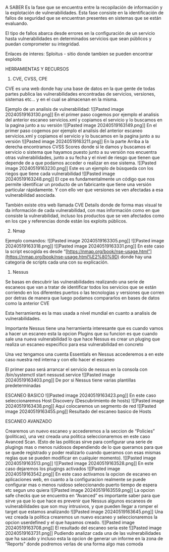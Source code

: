 A SABER
Es la fase que se encuentra entre la recopilación de información y la explotación de vulnerabilidades. Esta fase consiste en la identificación de fallos de seguridad que se encuentran presentes en sistemas que se están evaluando.

El tipo de fallos abarca desde errores en la configuración de un servicio hasta vulnerabilidades en determinados servicios que sean públicos y puedan comprometer su integridad.

Enlaces de interes:
Sploitus - sitio donde tambien se pueden encontrar exploits

HERRAMIENTAS Y RECURSOS

1. CVE, CVSS, CPE

CVE es una web donde hay una base de datos en la que gente de todas partes publica las vulnerabilidades encontradas de servicios, versiones, sistemas etc… y en el cual se almacenan en la misma.

Ejemplo de un analisis de vulnerabilidad:
![[Pasted image 20240519163130.png]]
En el primer paso cogemos por ejemplo el analisis del anterior escaneo servicios.xml y copiamos el servicio y lo buscamos en la pagina junto a su versión
![[Pasted image 20240519163149.png]]
En el primer paso cogemos por ejemplo el analisis del anterior escaneo servicios.xml y copiamos el servicio y lo buscamos en la pagina junto a su versión
![[Pasted image 20240519163211.png]]
En la parte Arriba a la derecha encontramos CVSS Scores donde si le damos y buscamos el servicio o sistema que hayamos puesto junto a su versión nos encuentra otras vulnerabilidades, junto a su fecha y el nivel de riesgo que tienen que depende de a que podamos acceder o realizar en ese sistema.
![[Pasted image 20240519163230.png]]
Este es un ejemplo de búsqueda con los riegos que tiene cada vulnerabilidad
![[Pasted image 20240519163248.png]]
El cpe es fundamentalmente un código que nos permite identificar un producto de un fabricante que tiene una versión particular rápidamente. Y con ello ver que versiones se ven afectadas a esa vulnerabilidad asociada.

También existe otra web llamada CVE Details donde de forma mas visual te da información de cada vulnerabilidad, con mas información como en que consiste la vulnerabilidad, incluso los productos que se ven afectados como en los cpe y referencias donde están los exploits públicos.

2. Nmap

Ejemplo comandos:
![[Pasted image 20240519163305.png]]
![[Pasted image 20240519163318.png]]
![[Pasted image 20240519163331.png]]
En este caso la script escogida es desde “[https://nmap.org/book/nse-usage.html”](https://nmap.org/book/nse-usage.html%E2%80%9D) donde hay una categoria de scripts cada una con su explicación.

1. Nessus

Se basas en descubrir las vulnerabilidades realizando una serie de escaneos que van a tratar de identificar todos los servicios que se están corriendo en los diferentes puertos o las tecnologias y versiones que corren por detras de manera que luego podamos compararlos en bases de datos como la anterior CVE

Esta herramienta es la mas usada a nivel mundial en cuanto a analisis de vulnerabilidades.

Importante Nessus tiene una herramienta interesante que es cuando vamos a hacer un escaneo esta la opcion Plugins que su funcion es que cuando sale una nueva vulnerabilidad lo que hace Nessus es crear un pluging que realiza un escaneo especifico para esa vulnerabilidad en concreto

Una vez tengamos una cuenta Essentials en Nessus accederemos a en este caso nuestra red interna y con ello hacer el escaneo

El primer paso será arrancar el servicio de nessus en la consola con /bin/systemctl start nessusd.service
![[Pasted image 20240519163403.png]]
De por si Nessus tiene varias plantillas predeterminadas

ESCANEO BASICO
![[Pasted image 20240519163423.png]]
En este caso seleccionaremos Host Discovery (Descubrimiento de hosts)
![[Pasted image 20240519163438.png]]
Aqui colocaremos un segmento de red
![[Pasted image 20240519163455.png]]
Resultado del escaneo basico de Hosts

ESCANEO AVANZADO

Crearemos un nuevo escaneo y accederemos a la seccion de “Policies” (politicas), una vez creada una politica seleccionaremos en este caso Avanced Scan. (Esto de las politicas sirve para configurar una serie de plugings mas o menos ruidosos dependiendo de lo que queramos para que se quede registrado y poder realizarlo cuando queramos con esas mismas reglas que se pueden modificar en cualquier momento).
![[Pasted image 20240519163513.png]]
![[Pasted image 20240519163528.png]]
En este caso dejaremos los plugings activados
![[Pasted image 20240519163542.png]]
En este caso activamos la opcion de escaneo en aplicaciones web, en cuanto a la configuracion realmente se puede configurar mas o menos ruidoso seleccionando puerto tiempo de espera etc segun uno quiera
![[Pasted image 20240519163559.png]]
La opcion safe checks que se encuentra en “Avanced” es importante saber para que sirve ya que lo que hace es prevenir que Nessus algunos escaneos de vulnerabilidades que son muy intrusivos, y que pueden llegar a romper el target que estamos analizando
![[Pasted image 20240519163645.png]]
Una vez creada la politica crearemos un nuevo escaneo y seleccionaremos la opcion userdefined y el que hayamos creado.
![[Pasted image 20240519163708.png]]
El resultado del escaneo seria este
![[Pasted image 20240519163731.png]]
Pudiendo analizar cada una de las vulnerabilidades que ha sacado y incluso esta la opcion de generar un informe en la zona de “Reports” donde podremos verlas de una forma algo mas comoda